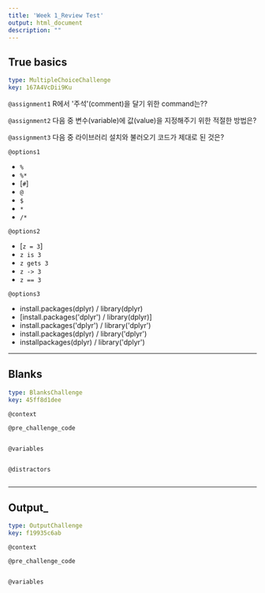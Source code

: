 ```yaml
---
title: 'Week 1_Review Test'
output: html_document
description: ""
---
```


## True basics

```yaml
type: MultipleChoiceChallenge
key: 167A4VcDii9Ku
```

`@assignment1`
R에서 '주석'(comment)을 달기 위한 command는??

`@assignment2`
다음 중 변수(variable)에 값(value)을 지정해주기 위한 적절한 방법은?

`@assignment3`
다음 중 라이브러리 설치와 불러오기 코드가 제대로 된 것은?

`@options1`
- `%`
- `%*`
- [`#`]
- `@`
- `$`
- `*`
- `/*`

`@options2`
- [`z = 3`]
- `z is 3`
- `z gets 3`
- `z -> 3`
- `z == 3`

`@options3`
- install.packages(dplyr)  /  library(dplyr)
- [install.packages('dplyr')  /  library(dplyr)]
- install.packages('dplyr')  /  library('dplyr')
- install.packages(dplyr)  /  library('dplyr')
- installpackages(dplyr)  /  library('dplyr')

---

## Blanks

```yaml
type: BlanksChallenge
key: 45ff8d1dee
```

`@context`


`@pre_challenge_code`
```{r}

```

`@variables`
```yaml

```

`@distractors`
```yaml

```

---

## Output_

```yaml
type: OutputChallenge
key: f19935c6ab
```

`@context`


`@pre_challenge_code`
```{r}

```

`@variables`
```yaml

```
